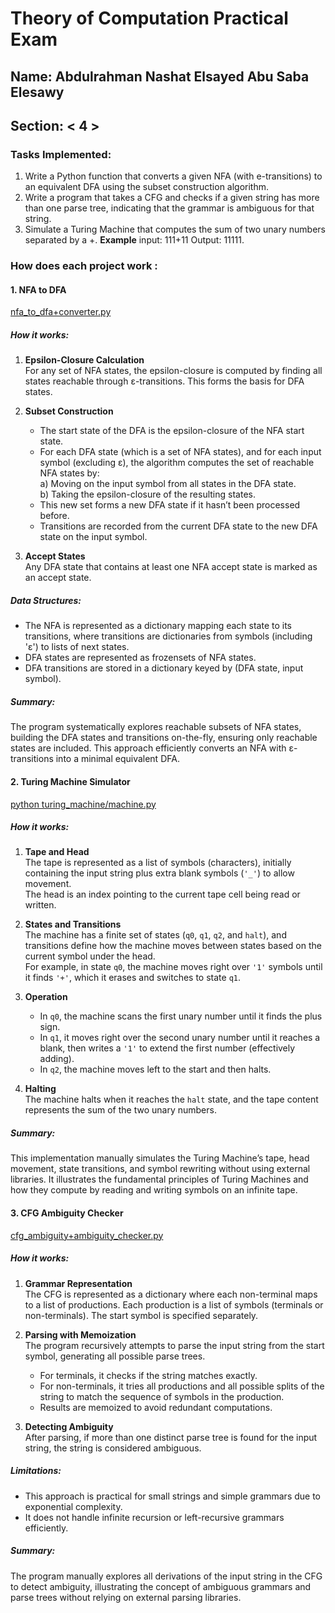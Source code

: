 #  Theory of Computation Practical Exam 

## Name: Abdulrahman Nashat Elsayed Abu Saba Elesawy
## Section: < 4 >

### Tasks Implemented:
1. Write a Python function that converts a given NFA (with e-transitions) to an equivalent DFA using the subset construction algorithm.
2. Write a program that takes a CFG and checks if a given string has more than one parse tree, indicating that the grammar is ambiguous for that string.
3. Simulate a Turing Machine that computes the sum of two unary numbers separated by a +. **Example** input: 111+11 Output: 11111.

### How does each project work :

#### 1. NFA to DFA
[nfa_to_dfa+converter.py
](url)

##### How it works:

1. **Epsilon-Closure Calculation**  
   For any set of NFA states, the epsilon-closure is computed by finding all states reachable through ε-transitions. This forms the basis for DFA states.

2. **Subset Construction**  
   - The start state of the DFA is the epsilon-closure of the NFA start state.  
   - For each DFA state (which is a set of NFA states), and for each input symbol (excluding ε), the algorithm computes the set of reachable NFA states by:  
     a) Moving on the input symbol from all states in the DFA state.  
     b) Taking the epsilon-closure of the resulting states.  
   - This new set forms a new DFA state if it hasn’t been processed before.  
   - Transitions are recorded from the current DFA state to the new DFA state on the input symbol.

3. **Accept States**  
   Any DFA state that contains at least one NFA accept state is marked as an accept state.

##### Data Structures:

- The NFA is represented as a dictionary mapping each state to its transitions, where transitions are dictionaries from symbols (including 'ε') to lists of next states.
- DFA states are represented as frozensets of NFA states.
- DFA transitions are stored in a dictionary keyed by (DFA state, input symbol).

##### Summary:

The program systematically explores reachable subsets of NFA states, building the DFA states and transitions on-the-fly, ensuring only reachable states are included. This approach efficiently converts an NFA with ε-transitions into a minimal equivalent DFA.

#### 2. Turing Machine Simulator
[python turing_machine/machine.py
](url)
##### How it works:

1. **Tape and Head**  
   The tape is represented as a list of symbols (characters), initially containing the input string plus extra blank symbols (`'_'`) to allow movement.  
   The head is an index pointing to the current tape cell being read or written.

2. **States and Transitions**  
   The machine has a finite set of states (`q0`, `q1`, `q2`, and `halt`), and transitions define how the machine moves between states based on the current symbol under the head.  
   For example, in state `q0`, the machine moves right over `'1'` symbols until it finds `'+'`, which it erases and switches to state `q1`.

3. **Operation**  
   - In `q0`, the machine scans the first unary number until it finds the plus sign.  
   - In `q1`, it moves right over the second unary number until it reaches a blank, then writes a `'1'` to extend the first number (effectively adding).  
   - In `q2`, the machine moves left to the start and then halts.

4. **Halting**  
   The machine halts when it reaches the `halt` state, and the tape content represents the sum of the two unary numbers.

##### Summary:

This implementation manually simulates the Turing Machine’s tape, head movement, state transitions, and symbol rewriting without using external libraries. It illustrates the fundamental principles of Turing Machines and how they compute by reading and writing symbols on an infinite tape.

#### 3. CFG Ambiguity Checker
[cfg_ambiguity+ambiguity_checker.py
](url)
##### How it works:

1. **Grammar Representation**  
   The CFG is represented as a dictionary where each non-terminal maps to a list of productions. Each production is a list of symbols (terminals or non-terminals). The start symbol is specified separately.

2. **Parsing with Memoization**  
   The program recursively attempts to parse the input string from the start symbol, generating all possible parse trees.  
   - For terminals, it checks if the string matches exactly.  
   - For non-terminals, it tries all productions and all possible splits of the string to match the sequence of symbols in the production.  
   - Results are memoized to avoid redundant computations.

3. **Detecting Ambiguity**  
   After parsing, if more than one distinct parse tree is found for the input string, the string is considered ambiguous.

##### Limitations:

- This approach is practical for small strings and simple grammars due to exponential complexity.  
- It does not handle infinite recursion or left-recursive grammars efficiently.

##### Summary:

The program manually explores all derivations of the input string in the CFG to detect ambiguity, illustrating the concept of ambiguous grammars and parse trees without relying on external parsing libraries.

